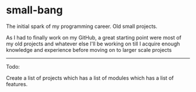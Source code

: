 # small-bang
The initial spark of my programming career. Old small projects.

As I had to finally work on my GitHub, a great starting point were most of my old projects and whatever else I'll be working on till I acquire enough knowledge and experience before moving on to larger scale projects

---

Todo:

Create a list of projects which has a list of modules which has a list of features.
